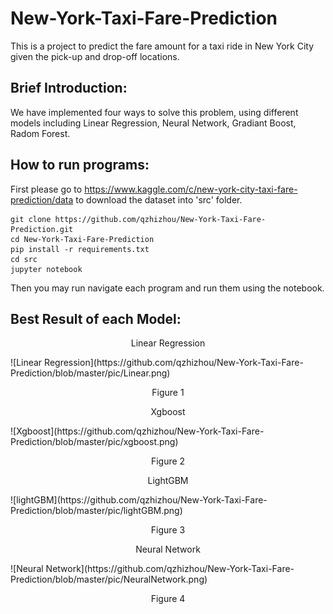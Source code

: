 # New-York-Taxi-Fare-Prediction

This is a project to predict the fare amount for a taxi ride in New York City given the pick-up and drop-off locations.

## Brief Introduction:

We have implemented four ways to solve this problem, using different models including Linear Regression, Neural Network, Gradiant Boost, Radom Forest.

## How to run programs:

First please go to https://www.kaggle.com/c/new-york-city-taxi-fare-prediction/data to download the dataset into 'src' folder.

```
git clone https://github.com/qzhizhou/New-York-Taxi-Fare-Prediction.git
cd New-York-Taxi-Fare-Prediction
pip install -r requirements.txt
cd src
jupyter notebook
```

Then you may run navigate each program and run them using the notebook.

## Best Result of each Model:
<p align="center">Linear Regression</p>
![Linear Regression](https://github.com/qzhizhou/New-York-Taxi-Fare-Prediction/blob/master/pic/Linear.png)
<p align="center">Figure 1</p>
<p align="center">Xgboost</p>   
![Xgboost](https://github.com/qzhizhou/New-York-Taxi-Fare-Prediction/blob/master/pic/xgboost.png)
<p align="center">Figure 2</p>
<p align="center">LightGBM</p>
![lightGBM](https://github.com/qzhizhou/New-York-Taxi-Fare-Prediction/blob/master/pic/lightGBM.png)
<p align="center">Figure 3</p>
<p align="center">Neural Network</p>
![Neural Network](https://github.com/qzhizhou/New-York-Taxi-Fare-Prediction/blob/master/pic/NeuralNetwork.png)
<p align="center">Figure 4</p>
